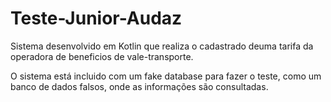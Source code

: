 # Teste-Junior-Audaz

Sistema desenvolvido em Kotlin que realiza o cadastrado deuma tarifa da operadora de beneficios de vale-transporte.

O sistema está incluido com um fake database para fazer o teste, como um banco de dados falsos, onde as informações são consultadas.
